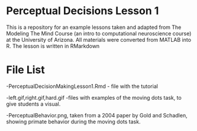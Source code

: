# Perceptual Decisions Lesson 1
This is a repository for an example lessons taken and adapted from The Modeling The Mind Course (an intro to computational neuroscience course) at the University of Arizona. All materials were converted from MATLAB  into R.
The lesson is written in RMarkdown

# File List
-PerceptualDecisionMakingLesson1.Rmd - file with the tutorial

-left.gif,right.gif,hard.gif -files with examples of the moving dots task, to give students a visual.

-PerceptualBehavior.png, taken from a 2004 paper by Gold and Schadlen, showing primate behavior during the moving dots task.
